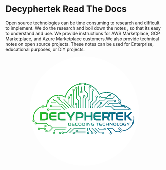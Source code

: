 
Decyphertek Read The Docs
==========================

Open source technologies can be time consuming to research and difficult to implement. 
We do the research and boil down the notes , so that its easy to understand and use. We
provide instructions for AWS Marketplace, GCP Marketplace, and Azure Marketplace
customers.We also provide technical notes on open source projects. These notes can be 
used for Enterprise, educational purposes, or DIY projects. 


<p align="center">
    <a href="https://decyphertek.io/" target="_blank" title="Decyphertek.io">
        <img src="https://github.com/decyphertek-io/configs/raw/main/Logos/decyphertek-clear-logo-512x512.png" 
             alt="Decyphertek.io" 
             width="350" 
             height="350" 
             style="border-radius: 50%; object-fit: cover;">
    </a>
</p>







